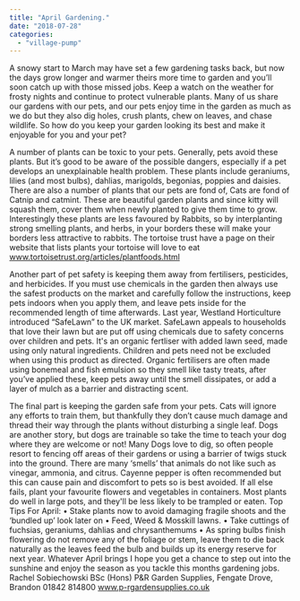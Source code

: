 ```yaml
---
title: "April Gardening."
date: "2018-07-28"
categories: 
  - "village-pump"
---
```


A snowy start to March may have set a few gardening tasks back, but now the days grow longer and warmer theirs more time to garden and you’ll soon catch up with those missed jobs. Keep a watch on the weather for frosty nights and continue to protect vulnerable plants. Many of us share our gardens with our pets, and our pets enjoy time in the garden as much as we do but they also dig holes, crush plants, chew on leaves, and chase wildlife. So how do you keep your garden looking its best and make it enjoyable for you and your pet?

A number of plants can be toxic to your pets. Generally, pets avoid these plants. But it’s good to be aware of the possible dangers, especially if a pet develops an unexplainable health problem. These plants include geraniums, lilies (and most bulbs), dahlias, marigolds, begonias, poppies and daisies. There are also a number of plants that our pets are fond of, Cats are fond of Catnip and catmint. These are beautiful garden plants and since kitty will squash them, cover them when newly planted to give them time to grow. Interestingly these plants are less favoured by Rabbits, so by interplanting strong smelling plants, and herbs, in your borders these will make your borders less attractive to rabbits. The tortoise trust have a page on their website that lists plants your tortoise will love to eat www.tortoisetrust.org/articles/plantfoods.html

Another part of pet safety is keeping them away from fertilisers, pesticides, and herbicides. If you must use chemicals in the garden then always use the safest products on the market and carefully follow the instructions, keep pets indoors when you apply them, and leave pets inside for the recommended length of time afterwards. Last year, Westland Horticulture introduced “SafeLawn” to the UK market. SafeLawn appeals to households that love their lawn but are put off using chemicals due to safety concerns over children and pets. It's an organic fertliser with added lawn seed, made using only natural ingredients. Children and pets need not be excluded when using this product as directed. Organic fertilisers are often made using bonemeal and fish emulsion so they smell like tasty treats, after you’ve applied these, keep pets away until the smell dissipates, or add a layer of mulch as a barrier and distracting scent.

The final part is keeping the garden safe from your pets. Cats will ignore any efforts to train them, but thankfully they don’t cause much damage and thread their way through the plants without disturbing a single leaf. Dogs are another story, but dogs are trainable so take the time to teach your dog where they are welcome or not! Many Dogs love to dig, so often people resort to fencing off areas of their gardens or using a barrier of twigs stuck into the ground. There are many ‘smells’ that animals do not like such as vinegar, ammonia, and citrus. Cayenne pepper is often recommended but this can cause pain and discomfort to pets so is best avoided. If all else fails, plant your favourite flowers and vegetables in containers. Most plants do well in large pots, and they'll be less likely to be trampled or eaten. Top Tips For April: • Stake plants now to avoid damaging fragile shoots and the ‘bundled up’ look later on • Feed, Weed & Mosskill lawns. • Take cuttings of fuchsias, geraniums, dahlias and chrysanthemums • As spring bulbs finish flowering do not remove any of the foliage or stem, leave them to die back naturally as the leaves feed the bulb and builds up its energy reserve for next year. Whatever April brings I hope you get a chance to step out into the sunshine and enjoy the season as you tackle this months gardening jobs. Rachel Sobiechowski BSc (Hons) P&R Garden Supplies, Fengate Drove, Brandon 01842 814800 www.p-rgardensupplies.co.uk

